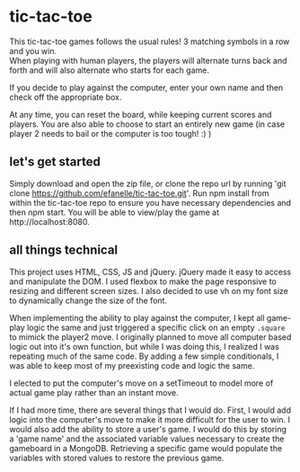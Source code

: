 # tic-tac-toe
This tic-tac-toe games follows the usual rules!  3 matching symbols in a row and you win.  
When playing with human players, the players will alternate turns back and forth and will also alternate who starts for each game. 

If you decide to play against the computer, enter your own name and then check off the appropriate box.  

At any time, you can reset the board, while keeping current scores and players.  You are also able to choose to start an entirely new game (in case player 2 needs to bail or the computer is too tough! :) )

## let's get started
Simply download and open the zip file, or clone the repo url by running 'git clone https://github.com/efanelle/tic-tac-toe.git'.  Run npm install from within the tic-tac-toe repo to ensure you have necessary dependencies and then npm start.  You will be able to view/play the game at http://localhost:8080.

## all things technical
This project uses HTML, CSS, JS and jQuery.  jQuery made it easy to access and manipulate the DOM. I used flexbox to make the page responsive to resizing and different screen sizes.  I also decided to use vh on my font size to dynamically change the size of the font.

When implementing the ability to play against the computer, I kept all game-play logic the same and just triggered a specific click on an empty `.square` to mimick the player2 move.  I originally planned to move all computer based logic out into it's own function, but while I was doing this, I realized I was repeating much of the same code.  By adding a few simple conditionals, I was able to keep most of my preexisting code and logic the same.  

I elected to put the computer's move on a setTimeout to model more of actual game play rather than an instant move.  

If I had more time, there are several things that I would do.  First, I would add logic into the computer's move to make it more difficult for the user to win.  I would also add the ability to store a user's game.  I would do this by storing a 'game name' and the associated variable values necessary to create the gameboard in a MongoDB.  Retrieving a specific game would populate the variables with stored values to restore the previous game.  


